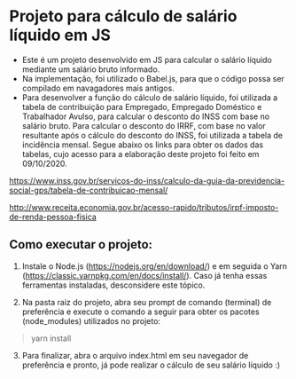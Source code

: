 # Projeto para cálculo de salário líquido em JS

- Este é um projeto desenvolvido em JS para calcular o salário líquido mediante um salário bruto informado.
- Na implementação, foi utilizado o Babel.js, para que o código possa ser compilado em navagadores mais antigos.
- Para desenvolver a função do cálculo de salário líquido, foi utilizada a tabela de contribuição para Empregado, Empregado Doméstico e Trabalhador Avulso, para calcular
o desconto do INSS com base no salário bruto. Para calcular o desconto do IRRF, com base no valor resultante após o cálculo do desconto do INSS, foi utilizada a tabela 
de incidência mensal. Segue abaixo os links para obter os dados das tabelas, cujo acesso para a elaboração deste projeto foi feito em 09/10/2020.

https://www.inss.gov.br/servicos-do-inss/calculo-da-guia-da-previdencia-social-gps/tabela-de-contribuicao-mensal/

http://www.receita.economia.gov.br/acesso-rapido/tributos/irpf-imposto-de-renda-pessoa-fisica

## Como executar o projeto:

1) Instale o Node.js (https://nodejs.org/en/download/) e em seguida o Yarn (https://classic.yarnpkg.com/en/docs/install/). Caso já tenha essas ferramentas instaladas,
desconsidere este tópico.

2) Na pasta raiz do projeto, abra seu prompt de comando (terminal) de preferência e execute o comando a seguir para obter os pacotes (node_modules) utilizados no projeto:

> yarn install

3) Para finalizar, abra o arquivo index.html em seu navegador de preferência e pronto, já pode realizar o cálculo de seu salário líquido :)
